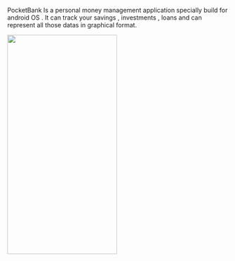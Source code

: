 PocketBank Is a personal money management application specially build for android OS . It can track your savings , investments , loans and can represent all those datas in graphical format.

<img src="https://user-images.githubusercontent.com/79393396/174012138-36657da8-2942-404d-95f4-09fb53dccc79.jpg" width="250" height="500">
<img src="https://user-images.githubusercontent.com/79393396/174035083-801f5c05-e55a-4401-92fc-f4507fc763fd.jpg" width="250" height="500" align ="right>
